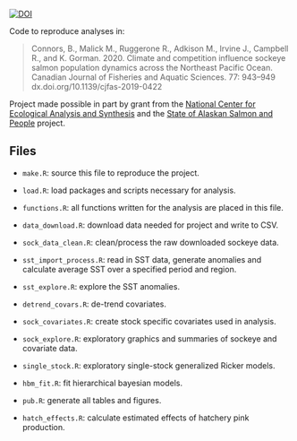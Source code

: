 [![DOI](https://zenodo.org/badge/DOI/10.5281/zenodo.3813107.svg)](https://doi.org/10.5281/zenodo.3813107)

Code to reproduce analyses in: 
>Connors, B., Malick M., Ruggerone R., Adkison M., Irvine J., Campbell R., and K. Gorman. 2020. Climate and competition influence sockeye salmon population dynamics across the Northeast Pacific Ocean. Canadian Journal of Fisheries and Aquatic Sciences. 77: 943–949 dx.doi.org/10.1139/cjfas-2019-0422

Project made possible in part by grant from the [National Center for Ecological Analysis and Synthesis](https://www.nceas.ucsb.edu/) and the [State of Alaskan Salmon and People](https://alaskasalmonandpeople.org/) project.

## Files
- `make.R`: source this file to reproduce the project.

- `load.R`: load packages and scripts necessary for analysis. 

- `functions.R`: all functions written for the analysis are placed in this file.
  
- `data_download.R`: download data needed for project and write to CSV.

- `sock_data_clean.R`: clean/process the raw downloaded sockeye data.
  
- `sst_import_process.R`: read in SST data, generate anomalies and calculate average SST over a specified period and region.

- `sst_explore.R`: explore the SST anomalies. 

- `detrend_covars.R`: de-trend covariates.

- `sock_covariates.R`:  create stock specific covariates used in analysis.

- `sock_explore.R`:  exploratory graphics and summaries of sockeye and covariate data.

- `single_stock.R`:  exploratory single-stock generalized Ricker models.

- `hbm_fit.R`:  fit hierarchical bayesian models.

- `pub.R`:  generate all tables and figures.

- `hatch_effects.R`:  calculate estimated effects of hatchery pink production.



